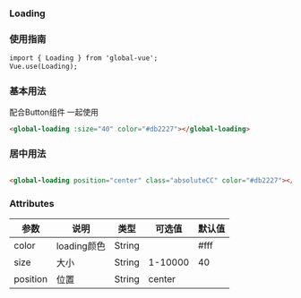 ### Loading

### 使用指南
```html
import { Loading } from 'global-vue';
Vue.use(Loading);

```
### 基本用法
配合Button组件 一起使用
```html
<global-loading :size="40" color="#db2227"></global-loading>

```
### 居中用法
```html

<global-loading position="center" class="absoluteCC" color="#db2227"></global-loading>

```
### Attributes

| 参数      | 说明    | 类型      | 可选值       | 默认值   |
|---------- |-------- |---------- |-------------  |-------- |
| color  | loading颜色    | String   |    |   #fff |
| size  | 大小    | String   | 1-10000 |   40 |
| position  | 位置    | String   | center |    |

